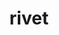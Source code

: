 ---
title: "rivet"
layout: cache
categories: [package, develop-2025-02-09]
meta: {"versions": ["3.1.10", "4.0.2"], "compilers": ["gcc@=11.4.0"], "oss": ["ubuntu22.04"], "platforms": ["linux"], "targets": ["x86_64_v3"], "stacks": ["hep", "root"], "num_specs": 2, "num_specs_by_stack": {"root": 2, "hep": 2}}
spec_details: [{"hash": "oz2qlv4senddofubptcmip24agjwtfgl", "compiler": "gcc@=11.4.0", "versions": ["3.1.10"], "os": "ubuntu22.04", "platform": "linux", "target": "x86_64_v3", "variants": ["build_system=autotools", "hepmc=2"], "stacks": ["root", "hep"], "size": "-", "tarball": "https://binaries.spack.io/develop-2025-02-09/build_cache/linux-ubuntu22.04-x86_64_v3/gcc-11.4.0/rivet-3.1.10/linux-ubuntu22.04-x86_64_v3-gcc-11.4.0-rivet-3.1.10-oz2qlv4senddofubptcmip24agjwtfgl.spack"}, {"hash": "ztbnmj5a37qv3p7w6bub3grc3pkqfibo", "compiler": "gcc@=11.4.0", "versions": ["4.0.2"], "os": "ubuntu22.04", "platform": "linux", "target": "x86_64_v3", "variants": ["build_system=autotools", "hepmc=3", "patches=e1ff65c"], "stacks": ["root", "hep"], "size": "-", "tarball": "https://binaries.spack.io/develop-2025-02-09/build_cache/linux-ubuntu22.04-x86_64_v3/gcc-11.4.0/rivet-4.0.2/linux-ubuntu22.04-x86_64_v3-gcc-11.4.0-rivet-4.0.2-ztbnmj5a37qv3p7w6bub3grc3pkqfibo.spack"}]
---